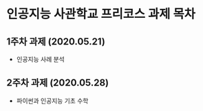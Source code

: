 # 인공지능 사관학교 프리코스 과제 목차

## 1주차 과제 (2020.05.21)
   * 인공지능 사례 분석
## 2주차 과제 (2020.05.28)
   * 파이썬과 인공지능 기초 수학
